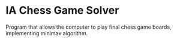 # IA Chess Game Solver

Program that allows the computer to play final chess game boards, implementing minimax algorithm.

